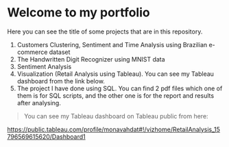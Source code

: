# Welcome to my portfolio
Here you can see the title of some projects that are in this repository. 
1. Customers Clustering, Sentiment and Time Analysis using Brazilian e-commerce dataset
2. The Handwritten Digit Recognizer using MNIST data
3. Sentiment Analysis
4. Visualization (Retail Analysis using Tableau). You can see my Tableau dashboard from the link below.
5. The project I have done using SQL. You can find 2 pdf files which one of them is for SQL scripts, and the other one is for the report and results after analysing.
> You can see my Tableau dashboard on Tableau public from here:

https://public.tableau.com/profile/monavahdat#!/vizhome/RetailAnalysis_15796569615620/Dashboard1
